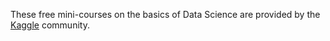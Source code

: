 These free mini-courses on the basics of Data Science are provided by the [Kaggle](https://www.kaggle.com/) community.  
